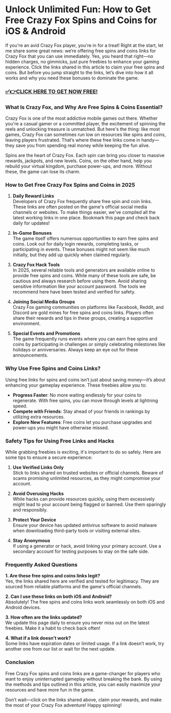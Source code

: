 # Unlock Unlimited Fun: How to Get Free Crazy Fox Spins and Coins for iOS & Android

If you're an avid Crazy Fox player, you're in for a treat! Right at the start, let me share some great news: we’re offering free spins and coins links for Crazy Fox that you can use immediately. Yes, you heard that right—no hidden charges, no gimmicks, just pure freebies to enhance your gaming experience. Click the links shared in this article to claim your free spins and coins. But before you jump straight to the links, let’s dive into how it all works and why you need these bonuses to dominate the game.

### [✅👉CLICK HERE TO GET NOW FREE!](https://freeforyou.xyz/crazy/fox/spins/coins/)

### What Is Crazy Fox, and Why Are Free Spins & Coins Essential?  

Crazy Fox is one of the most addictive mobile games out there. Whether you're a casual gamer or a committed player, the excitement of spinning the reels and unlocking treasure is unmatched. But here's the thing: like most games, Crazy Fox can sometimes run low on resources like spins and coins, leaving players frustrated. That’s where these free links come in handy—they save you from spending real money while keeping the fun alive.  

Spins are the heart of Crazy Fox. Each spin can bring you closer to massive rewards, jackpots, and new levels. Coins, on the other hand, help you rebuild your virtual kingdom, purchase power-ups, and more. Without these, the game can lose its charm.  

### How to Get Free Crazy Fox Spins and Coins in 2025  

1. **Daily Reward Links**  
   Developers of Crazy Fox frequently share free spin and coin links. These links are often posted on the game's official social media channels or websites. To make things easier, we've compiled all the latest working links in one place. Bookmark this page and check back daily for updates!  

2. **In-Game Bonuses**  
   The game itself offers numerous opportunities to earn free spins and coins. Look out for daily login rewards, completing tasks, or participating in events. These bonuses might not seem like much initially, but they add up quickly when claimed regularly.  

3. **Crazy Fox Hack Tools**  
   In 2025, several reliable tools and generators are available online to provide free spins and coins. While many of these tools are safe, be cautious and always research before using them. Avoid sharing sensitive information like your account password. The tools we recommend here have been tested and verified for safety.  

4. **Joining Social Media Groups**  
   Crazy Fox gaming communities on platforms like Facebook, Reddit, and Discord are gold mines for free spins and coins links. Players often share their rewards and tips in these groups, creating a supportive environment.  

5. **Special Events and Promotions**  
   The game frequently runs events where you can earn free spins and coins by participating in challenges or simply celebrating milestones like holidays or anniversaries. Always keep an eye out for these announcements.  

### Why Use Free Spins and Coins Links?  

Using free links for spins and coins isn’t just about saving money—it’s about enhancing your gameplay experience. These freebies allow you to:  

- **Progress Faster**: No more waiting endlessly for your coins to regenerate. With free spins, you can move through levels at lightning speed.  
- **Compete with Friends**: Stay ahead of your friends in rankings by utilizing extra resources.  
- **Explore New Features**: Free coins let you purchase upgrades and power-ups you might have otherwise missed.  

### Safety Tips for Using Free Links and Hacks  

While grabbing freebies is exciting, it's important to do so safely. Here are some tips to ensure a secure experience:  

1. **Use Verified Links Only**  
   Stick to links shared on trusted websites or official channels. Beware of scams promising unlimited resources, as they might compromise your account.  

2. **Avoid Overusing Hacks**  
   While hacks can provide resources quickly, using them excessively might lead to your account being flagged or banned. Use them sparingly and responsibly.  

3. **Protect Your Device**  
   Ensure your device has updated antivirus software to avoid malware when downloading third-party tools or visiting external sites.  

4. **Stay Anonymous**  
   If using a generator or hack, avoid linking your primary account. Use a secondary account for testing purposes to stay on the safe side.  

### Frequently Asked Questions  

**1. Are these free spins and coins links legit?**  
Yes, the links shared here are verified and tested for legitimacy. They are sourced from reliable platforms and the game's official channels.  

**2. Can I use these links on both iOS and Android?**  
Absolutely! The free spins and coins links work seamlessly on both iOS and Android devices.  

**3. How often are the links updated?**  
We update this page daily to ensure you never miss out on the latest freebies. Make it a habit to check back often!  

**4. What if a link doesn’t work?**  
Some links have expiration dates or limited usage. If a link doesn’t work, try another one from our list or wait for the next update.  

### Conclusion  

Free Crazy Fox spins and coins links are a game-changer for players who want to enjoy uninterrupted gameplay without breaking the bank. By using the methods and tips outlined in this article, you can easily maximize your resources and have more fun in the game.  

Don’t wait—click on the links shared above, claim your rewards, and make the most of your Crazy Fox adventure! Happy spinning!  
